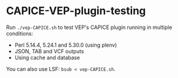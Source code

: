 # CAPICE-VEP-plugin-testing

Run `./vep-CAPICE.sh` to test VEP's CAPICE plugin running in multiple conditions:
- Perl 5.14.4, 5.24.1 and 5.30.0 (using plenv)
- JSON, TAB and VCF outputs
- Using cache and database

You can also use LSF: `bsub < vep-CAPICE.sh`.
